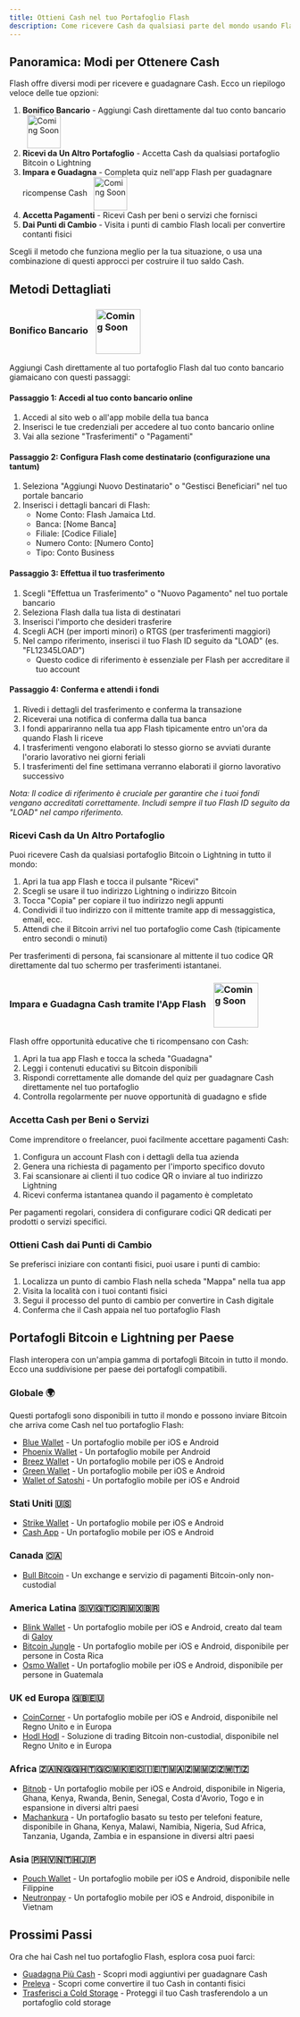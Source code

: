 ```yaml
---
title: Ottieni Cash nel tuo Portafoglio Flash
description: Come ricevere Cash da qualsiasi parte del mondo usando Flash, e come guadagnare Cash imparando su Bitcoin.
---
```



## Panoramica: Modi per Ottenere Cash

Flash offre diversi modi per ricevere e guadagnare Cash. Ecco un riepilogo veloce delle tue opzioni:

1. **Bonifico Bancario** - Aggiungi Cash direttamente dal tuo conto bancario <img src="https://png.pngtree.com/png-clipart/20221211/ourmid/pngtree-coming-soon-banner-png-image_6519489.png" alt="Coming Soon" style="height: 60px; display: inline-block; vertical-align: middle; margin-left: 8px;">
2. **Ricevi da Un Altro Portafoglio** - Accetta Cash da qualsiasi portafoglio Bitcoin o Lightning
3. **Impara e Guadagna** - Completa quiz nell'app Flash per guadagnare ricompense Cash <img src="https://png.pngtree.com/png-clipart/20221211/ourmid/pngtree-coming-soon-banner-png-image_6519489.png" alt="Coming Soon" style="height: 60px; display: inline-block; vertical-align: middle; margin-left: 8px;">
4. **Accetta Pagamenti** - Ricevi Cash per beni o servizi che fornisci
5. **Dai Punti di Cambio** - Visita i punti di cambio Flash locali per convertire contanti fisici

Scegli il metodo che funziona meglio per la tua situazione, o usa una combinazione di questi approcci per costruire il tuo saldo Cash.

## Metodi Dettagliati

### Bonifico Bancario <img src="https://png.pngtree.com/png-clipart/20221211/ourmid/pngtree-coming-soon-banner-png-image_6519489.png" alt="Coming Soon" style="height: 80px; display: inline-block; vertical-align: middle; margin-left: 10px;">

Aggiungi Cash direttamente al tuo portafoglio Flash dal tuo conto bancario giamaicano con questi passaggi:

#### Passaggio 1: Accedi al tuo conto bancario online
1. Accedi al sito web o all'app mobile della tua banca
2. Inserisci le tue credenziali per accedere al tuo conto bancario online
3. Vai alla sezione "Trasferimenti" o "Pagamenti"

#### Passaggio 2: Configura Flash come destinatario (configurazione una tantum)
1. Seleziona "Aggiungi Nuovo Destinatario" o "Gestisci Beneficiari" nel tuo portale bancario
2. Inserisci i dettagli bancari di Flash:
   - Nome Conto: Flash Jamaica Ltd.
   - Banca: [Nome Banca]
   - Filiale: [Codice Filiale]
   - Numero Conto: [Numero Conto]
   - Tipo: Conto Business

#### Passaggio 3: Effettua il tuo trasferimento
1. Scegli "Effettua un Trasferimento" o "Nuovo Pagamento" nel tuo portale bancario
2. Seleziona Flash dalla tua lista di destinatari
3. Inserisci l'importo che desideri trasferire
4. Scegli ACH (per importi minori) o RTGS (per trasferimenti maggiori)
5. Nel campo riferimento, inserisci il tuo Flash ID seguito da "LOAD" (es. "FL12345LOAD")
   - Questo codice di riferimento è essenziale per Flash per accreditare il tuo account

#### Passaggio 4: Conferma e attendi i fondi
1. Rivedi i dettagli del trasferimento e conferma la transazione
2. Riceverai una notifica di conferma dalla tua banca
3. I fondi appariranno nella tua app Flash tipicamente entro un'ora da quando Flash li riceve
4. I trasferimenti vengono elaborati lo stesso giorno se avviati durante l'orario lavorativo nei giorni feriali
5. I trasferimenti del fine settimana verranno elaborati il giorno lavorativo successivo

*Nota: Il codice di riferimento è cruciale per garantire che i tuoi fondi vengano accreditati correttamente. Includi sempre il tuo Flash ID seguito da "LOAD" nel campo riferimento.*

### Ricevi Cash da Un Altro Portafoglio

Puoi ricevere Cash da qualsiasi portafoglio Bitcoin o Lightning in tutto il mondo:

1. Apri la tua app Flash e tocca il pulsante "Ricevi"
2. Scegli se usare il tuo indirizzo Lightning o indirizzo Bitcoin
3. Tocca "Copia" per copiare il tuo indirizzo negli appunti
4. Condividi il tuo indirizzo con il mittente tramite app di messaggistica, email, ecc.
5. Attendi che il Bitcoin arrivi nel tuo portafoglio come Cash (tipicamente entro secondi o minuti)

Per trasferimenti di persona, fai scansionare al mittente il tuo codice QR direttamente dal tuo schermo per trasferimenti istantanei.

### Impara e Guadagna Cash tramite l'App Flash <img src="https://png.pngtree.com/png-clipart/20221211/ourmid/pngtree-coming-soon-banner-png-image_6519489.png" alt="Coming Soon" style="height: 80px; display: inline-block; vertical-align: middle; margin-left: 10px;">

Flash offre opportunità educative che ti ricompensano con Cash:

1. Apri la tua app Flash e tocca la scheda "Guadagna"
2. Leggi i contenuti educativi su Bitcoin disponibili
3. Rispondi correttamente alle domande del quiz per guadagnare Cash direttamente nel tuo portafoglio
4. Controlla regolarmente per nuove opportunità di guadagno e sfide

### Accetta Cash per Beni o Servizi

Come imprenditore o freelancer, puoi facilmente accettare pagamenti Cash:

1. Configura un account Flash con i dettagli della tua azienda
2. Genera una richiesta di pagamento per l'importo specifico dovuto
3. Fai scansionare ai clienti il tuo codice QR o inviare al tuo indirizzo Lightning
4. Ricevi conferma istantanea quando il pagamento è completato

Per pagamenti regolari, considera di configurare codici QR dedicati per prodotti o servizi specifici.

### Ottieni Cash dai Punti di Cambio

Se preferisci iniziare con contanti fisici, puoi usare i punti di cambio:

1. Localizza un punto di cambio Flash nella scheda "Mappa" nella tua app
2. Visita la località con i tuoi contanti fisici
3. Segui il processo del punto di cambio per convertire in Cash digitale
4. Conferma che il Cash appaia nel tuo portafoglio Flash

## Portafogli Bitcoin e Lightning per Paese

Flash interopera con un'ampia gamma di portafogli Bitcoin in tutto il mondo. Ecco una suddivisione per paese dei portafogli compatibili.

### Globale 🌍
Questi portafogli sono disponibili in tutto il mondo e possono inviare Bitcoin che arriva come Cash nel tuo portafoglio Flash:

- [Blue Wallet](https://bluewallet.io/) - Un portafoglio mobile per iOS e Android
- [Phoenix Wallet](https://phoenix.acinq.co/) - Un portafoglio mobile per Android
- [Breez Wallet](https://breez.technology/) - Un portafoglio mobile per iOS e Android
- [Green Wallet](https://blockstream.com/green/) - Un portafoglio mobile per iOS e Android
- [Wallet of Satoshi](https://www.walletofsatoshi.com/) - Un portafoglio mobile per iOS e Android

### Stati Uniti 🇺🇸
- [Strike Wallet](https://strike.me/) - Un portafoglio mobile per iOS e Android
- [Cash App](https://cash.app/) - Un portafoglio mobile per iOS e Android

### Canada 🇨🇦
- [Bull Bitcoin](https://bullbitcoin.com/) - Un exchange e servizio di pagamenti Bitcoin-only non-custodial

### America Latina 🇸🇻🇬🇹🇨🇷🇲🇽🇧🇷
- [Blink Wallet](https://blink.sv/) - Un portafoglio mobile per iOS e Android, creato dal team di [Galoy](https://galoy.io/)
- [Bitcoin Jungle](https://play.google.com/store/apps/details?id=app.bitcoinjungle.mobile) - Un portafoglio mobile per iOS e Android, disponibile per persone in Costa Rica
- [Osmo Wallet](https://osmowallet.com/) - Un portafoglio mobile per iOS e Android, disponibile per persone in Guatemala

### UK ed Europa 🇬🇧🇪🇺
- [CoinCorner](https://www.coincorner.com/) - Un portafoglio mobile per iOS e Android, disponibile nel Regno Unito e in Europa
- [Hodl Hodl](https://hodlhodl.com/) - Soluzione di trading Bitcoin non-custodial, disponibile nel Regno Unito e in Europa

### Africa 🇿🇦🇳🇬🇬🇭🇹🇬🇨🇲🇰🇪🇨🇮🇪🇹🇲🇦🇿🇲🇲🇿🇿🇼🇹🇿
- [Bitnob](https://bitnob.com/) - Un portafoglio mobile per iOS e Android, disponibile in Nigeria, Ghana, Kenya, Rwanda, Benin, Senegal, Costa d'Avorio, Togo e in espansione in diversi altri paesi
- [Machankura](https://8333.mobi) - Un portafoglio basato su testo per telefoni feature, disponibile in Ghana, Kenya, Malawi, Namibia, Nigeria, Sud Africa, Tanzania, Uganda, Zambia e in espansione in diversi altri paesi

### Asia 🇵🇭🇻🇳🇹🇭🇯🇵
- [Pouch Wallet](https://pouch.ph) - Un portafoglio mobile per iOS e Android, disponibile nelle Filippine
- [Neutronpay](https://neutronpay.com/personal) - Un portafoglio mobile per iOS e Android, disponibile in Vietnam

## Prossimi Passi

Ora che hai Cash nel tuo portafoglio Flash, esplora cosa puoi farci:

- [Guadagna Più Cash](guides/earn) - Scopri modi aggiuntivi per guadagnare Cash
- [Preleva](guides/cash-out) - Scopri come convertire il tuo Cash in contanti fisici
- [Trasferisci a Cold Storage](guides/sweep-to-cold-storage) - Proteggi il tuo Cash trasferendolo a un portafoglio cold storage